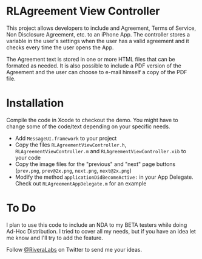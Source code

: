 # RLAgreement View Controller

This project allows developers to include and Agreement, Terms of Service, Non Disclosure Agreement, etc. to an iPhone App.  The controller stores a variable in the user's settings when the user has a valid agreement and it checks every time the user opens the App.

The Agreement text is stored in one or more HTML files that can be formated as needed. It is also possible to include a PDF version of the Agreement and the user can choose to e-mail himself a copy of the PDF file.

# Installation

Compile the code in Xcode to checkout the demo.  You might have to change some of the code/text depending on your specific needs.

* Add `MessageUI.framework` to your project
* Copy the files `RLAgreementViewController.h`, `RLAgreementViewController.m` and `RLAgreementViewController.xib` to your code
* Copy the image files for the "previous" and "next" page buttons (`prev.png`, `prev@2x.png`, `next.png`, `next@2x.png`)
* Modify the method `applicationDidBecomeActive:` in your App Delegate. Check out `RLAgreementAppDelegate.m` for an example

# To Do

I plan to use this code to include an NDA to my BETA testers while doing Ad-Hoc Distribution.  I tried to cover all my needs, but if you have an idea let me know and I'll try to add the feature.

Follow [@RiveraLabs](http://twitter.com/riveralabs) on Twitter to send me your ideas.

